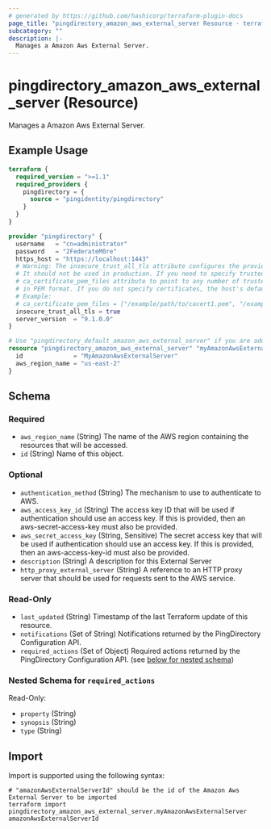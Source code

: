 ```yaml
---
# generated by https://github.com/hashicorp/terraform-plugin-docs
page_title: "pingdirectory_amazon_aws_external_server Resource - terraform-provider-pingdirectory"
subcategory: ""
description: |-
  Manages a Amazon Aws External Server.
---
```


# pingdirectory_amazon_aws_external_server (Resource)

Manages a Amazon Aws External Server.

## Example Usage

```terraform
terraform {
  required_version = ">=1.1"
  required_providers {
    pingdirectory = {
      source = "pingidentity/pingdirectory"
    }
  }
}

provider "pingdirectory" {
  username   = "cn=administrator"
  password   = "2FederateM0re"
  https_host = "https://localhost:1443"
  # Warning: The insecure_trust_all_tls attribute configures the provider to trust any certificate presented by the PingDirectory server.
  # It should not be used in production. If you need to specify trusted CA certificates, use the
  # ca_certificate_pem_files attribute to point to any number of trusted CA certificate files
  # in PEM format. If you do not specify certificates, the host's default root CA set will be used.
  # Example:
  # ca_certificate_pem_files = ["/example/path/to/cacert1.pem", "/example/path/to/cacert2.pem"]
  insecure_trust_all_tls = true
  server_version  = "9.1.0.0"
}

# Use "pingdirectory_default_amazon_aws_external_server" if you are adopting existing configuration from the PingDirectory server into Terraform
resource "pingdirectory_amazon_aws_external_server" "myAmazonAwsExternalServer" {
  id              = "MyAmazonAwsExternalServer"
  aws_region_name = "us-east-2"
}
```

<!-- schema generated by tfplugindocs -->
## Schema

### Required

- `aws_region_name` (String) The name of the AWS region containing the resources that will be accessed.
- `id` (String) Name of this object.

### Optional

- `authentication_method` (String) The mechanism to use to authenticate to AWS.
- `aws_access_key_id` (String) The access key ID that will be used if authentication should use an access key. If this is provided, then an aws-secret-access-key must also be provided.
- `aws_secret_access_key` (String, Sensitive) The secret access key that will be used if authentication should use an access key. If this is provided, then an aws-access-key-id must also be provided.
- `description` (String) A description for this External Server
- `http_proxy_external_server` (String) A reference to an HTTP proxy server that should be used for requests sent to the AWS service.

### Read-Only

- `last_updated` (String) Timestamp of the last Terraform update of this resource.
- `notifications` (Set of String) Notifications returned by the PingDirectory Configuration API.
- `required_actions` (Set of Object) Required actions returned by the PingDirectory Configuration API. (see [below for nested schema](#nestedatt--required_actions))

<a id="nestedatt--required_actions"></a>
### Nested Schema for `required_actions`

Read-Only:

- `property` (String)
- `synopsis` (String)
- `type` (String)

## Import

Import is supported using the following syntax:

```shell
# "amazonAwsExternalServerId" should be the id of the Amazon Aws External Server to be imported
terraform import pingdirectory_amazon_aws_external_server.myAmazonAwsExternalServer amazonAwsExternalServerId
```
